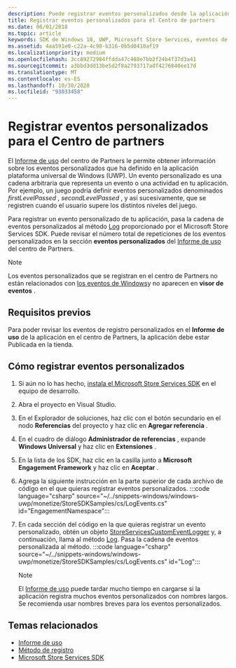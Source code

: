 ```yaml
---
description: Puede registrar eventos personalizados desde la aplicación de UWP y revisar esos eventos en el informe de uso del centro de Partners.
title: Registrar eventos personalizados para el Centro de partners
ms.date: 06/01/2018
ms.topic: article
keywords: SDK de Windows 10, UWP, Microsoft Store Services, eventos de registro
ms.assetid: 4aa591e0-c22a-4c90-b316-0b5d0410af19
ms.localizationpriority: medium
ms.openlocfilehash: 3cc89272984ffdda47c488e7bb2f24b4f37d3a41
ms.sourcegitcommit: a3bbd3dd13be5d2f8a2793717adf4276840ee17d
ms.translationtype: MT
ms.contentlocale: es-ES
ms.lasthandoff: 10/30/2020
ms.locfileid: "93033458"
---
```

# <a name="log-custom-events-for-partner-center"></a>Registrar eventos personalizados para el Centro de partners

El [Informe de uso](../publish/usage-report.md) del centro de Partners le permite obtener información sobre los eventos personalizados que ha definido en la aplicación plataforma universal de Windows (UWP). Un evento personalizado es una cadena arbitraria que representa un evento o una actividad en tu aplicación. Por ejemplo, un juego podría definir eventos personalizados denominados *firstLevelPassed* , *secondLevelPassed* , y así sucesivamente, que se registren cuando el usuario supere los distintos niveles del juego.

Para registrar un evento personalizado de tu aplicación, pasa la cadena de eventos personalizados al método [Log](/uwp/api/microsoft.services.store.engagement.storeservicescustomeventlogger.log) proporcionado por el Microsoft Store Services SDK. Puede revisar el número total de repeticiones de los eventos personalizados en la sección **eventos personalizados** del [Informe de uso](../publish/usage-report.md) del centro de Partners.

> [!NOTE]
> Los eventos personalizados que se registran en el centro de Partners no están relacionados con [los eventos de Windows](/windows/desktop/Events/windows-events)y no aparecen en **visor de eventos** .

## <a name="prerequisites"></a>Requisitos previos

Para poder revisar los eventos de registro personalizados en el **Informe de uso** de la aplicación en el centro de Partners, la aplicación debe estar Publicada en la tienda.

## <a name="how-to-log-custom-events"></a>Cómo registrar eventos personalizados

1. Si aún no lo has hecho, [instala el Microsoft Store Services SDK](microsoft-store-services-sdk.md#install-the-sdk) en el equipo de desarrollo.

2. Abra el proyecto en Visual Studio.

3. En el Explorador de soluciones, haz clic con el botón secundario en el nodo **Referencias** del proyecto y haz clic en **Agregar referencia** .

4. En el cuadro de diálogo **Administrador de referencias** , expande **Windows Universal** y haz clic en **Extensiones** .

5. En la lista de los SDK, haz clic en la casilla junto a **Microsoft Engagement Framework** y haz clic en **Aceptar** .

6. Agrega la siguiente instrucción en la parte superior de cada archivo de código en el que quieras registrar eventos personalizados.
    :::code language="csharp" source="~/../snippets-windows/windows-uwp/monetize/StoreSDKSamples/cs/LogEvents.cs" id="EngagementNamespace":::

7. En cada sección del código en la que quieras registrar un evento personalizado, obtén un objeto [StoreServicesCustomEventLogger](/uwp/api/microsoft.services.store.engagement.storeservicescustomeventlogger.log) y, a continuación, llama al método [Log](/uwp/api/microsoft.services.store.engagement.storeservicescustomeventlogger.log). Pasa la cadena de eventos personalizada al método.
    :::code language="csharp" source="~/../snippets-windows/windows-uwp/monetize/StoreSDKSamples/cs/LogEvents.cs" id="Log":::

    > [!NOTE]
    > El [Informe de uso](../publish/usage-report.md) puede tardar mucho tiempo en cargarse si la aplicación registra muchos eventos personalizados con nombres largos. Se recomienda usar nombres breves para los eventos personalizados. 

## <a name="related-topics"></a>Temas relacionados

* [Informe de uso](../publish/usage-report.md)
* [Método de registro](/uwp/api/microsoft.services.store.engagement.storeservicescustomeventlogger.log)
* [Microsoft Store Services SDK](./microsoft-store-services-sdk.md)

